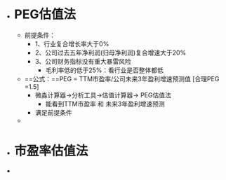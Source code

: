 - # PEG估值法
	- 前提条件：
		- 1、行业复合增长率大于0%
		- 2、公司过去五年净利润(归母净利润)复合增速大于20%
		- 3、公司财务指标没有重大暴雷风险
			- 毛利率低的低于25%：看行业是否整体都低
	- ==公式：==PEG = TTM市盈率/公司未来3年盈利增速预测值 [合理PEG =1.5]
		- 微淼计算器->分析工具->估值计算器-> PEG估值法
			- 能看到TTM市盈率 和 未来3年盈利增速预测
		- 满足前提条件
	-
- # 市盈率估值法
-